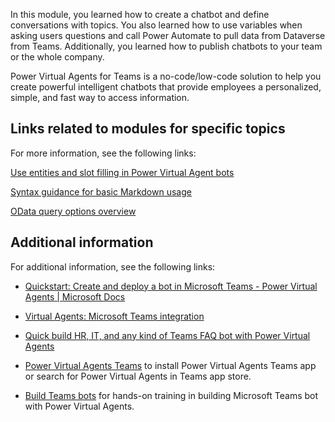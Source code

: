 In this module, you learned how to create a chatbot and define conversations with topics. You also learned how to use variables when asking users questions and call Power Automate to pull data from Dataverse from Teams. Additionally, you learned how to publish chatbots to your team or the whole company.

Power Virtual Agents for Teams is a no-code/low-code solution to help you create powerful intelligent chatbots that provide employees a personalized, simple, and fast way to access information.

## Links related to modules for specific topics

For more information, see the following links:

[Use entities and slot filling in Power Virtual Agent bots](/power-virtual-agents/advanced-entities-slot-filling/?azure-portal=true)

[Syntax guidance for basic Markdown usage](/azure/devops/project/wiki/markdown-guidance?view=azure-devops/)

[OData query options overview](/odata/concepts/queryoptions-overview/?azure-portal=true)

## Additional information

For additional information, see the following links:

-   [Quickstart: Create and deploy a bot in Microsoft Teams - Power Virtual Agents | Microsoft Docs](/power-virtual-agents/teams/fundamentals-get-started-teams/?azure-portal=true)

-   [Virtual Agents: Microsoft Teams integration](https://www.youtube.com/watch?v=PrrdVBpA_dc&feature=youtu.be/?azure-portal=true)

-   [Quick build HR, IT, and any kind of Teams FAQ bot with Power Virtual Agents](https://powervirtualagents.microsoft.com/blog/quickly-build-a-microsoft-teams-faq-bot-with-power-virtual-agents/?azure-portal=true)

-   [Power Virtual Agents Teams](https://aka.ms/PVAForTeams/?azure-portal=true) to install Power Virtual Agents Teams app or search for Power Virtual Agents in Teams app store.

-   [Build Teams bots](https://aka.ms/PVAinaDayPackage/?azure-portal=true) for hands-on training in building Microsoft Teams bot with Power Virtual Agents.
